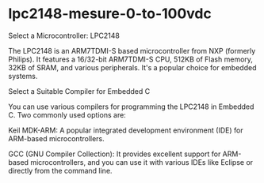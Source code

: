 # lpc2148-mesure-0-to-100vdc

Select a Microcontroller: LPC2148 

The LPC2148 is an ARM7TDMI-S based microcontroller from NXP (formerly Philips). It features a 16/32-bit ARM7TDMI-S CPU, 512KB of Flash memory, 32KB of SRAM, and various peripherals. It's a popular choice for embedded systems. 

Select a Suitable Compiler for Embedded C 

You can use various compilers for programming the LPC2148 in Embedded C. Two commonly used options are: 

Keil MDK-ARM: A popular integrated development environment (IDE) for ARM-based microcontrollers. 

GCC (GNU Compiler Collection): It provides excellent support for ARM-based microcontrollers, and you can use it with various IDEs like Eclipse or directly from the command line. 
